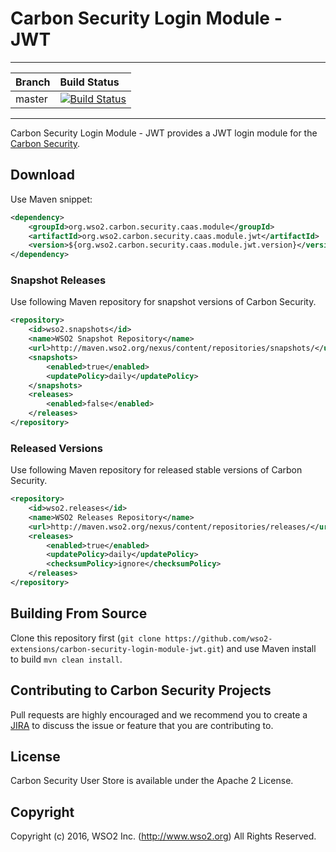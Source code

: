 # Carbon Security Login Module - JWT
---

|  Branch | Build Status |
| :------------ |:-------------
| master      | [![Build Status](https://wso2.org/jenkins/buildStatus/icon?job=carbon-security-login-module-jwt)](https://wso2.org/jenkins/job/carbon-security-login-module-jwt) |


---
Carbon Security Login Module - JWT provides a JWT login module for the [Carbon Security](https://github.com/wso2/carbon-security.git).

## Download

Use Maven snippet:
````xml
<dependency>
    <groupId>org.wso2.carbon.security.caas.module</groupId>
    <artifactId>org.wso2.carbon.security.caas.module.jwt</artifactId>
    <version>${org.wso2.carbon.security.caas.module.jwt.version}</version>
</dependency>
````

### Snapshot Releases

Use following Maven repository for snapshot versions of Carbon Security.

````xml
<repository>
    <id>wso2.snapshots</id>
    <name>WSO2 Snapshot Repository</name>
    <url>http://maven.wso2.org/nexus/content/repositories/snapshots/</url>
    <snapshots>
        <enabled>true</enabled>
        <updatePolicy>daily</updatePolicy>
    </snapshots>
    <releases>
        <enabled>false</enabled>
    </releases>
</repository>
````

### Released Versions

Use following Maven repository for released stable versions of Carbon Security.

````xml
<repository>
    <id>wso2.releases</id>
    <name>WSO2 Releases Repository</name>
    <url>http://maven.wso2.org/nexus/content/repositories/releases/</url>
    <releases>
        <enabled>true</enabled>
        <updatePolicy>daily</updatePolicy>
        <checksumPolicy>ignore</checksumPolicy>
    </releases>
</repository>
````
## Building From Source

Clone this repository first (`git clone https://github.com/wso2-extensions/carbon-security-login-module-jwt.git`) and use Maven install to build
`mvn clean install`.

## Contributing to Carbon Security Projects

Pull requests are highly encouraged and we recommend you to create a [JIRA](https://wso2.org/jira/browse/CSECURITY) to discuss the issue or feature that you
 are contributing to.

## License

Carbon Security User Store is available under the Apache 2 License.

## Copyright

Copyright (c) 2016, WSO2 Inc. (http://www.wso2.org) All Rights Reserved.